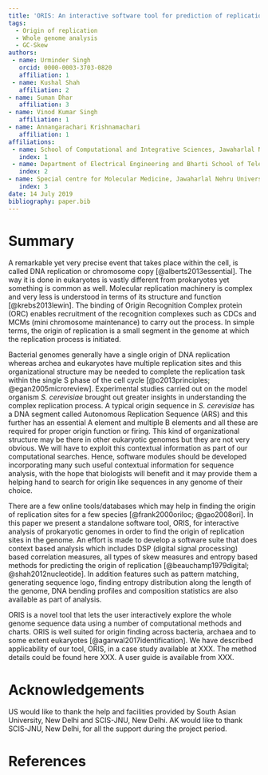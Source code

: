 ```yaml
---
title: 'ORIS: An interactive software tool for prediction of replication origin in prokaryotic genomes'
tags:
  - Origin of replication
  - Whole genome analysis
  - GC-Skew
authors:
 - name: Urminder Singh
   orcid: 0000-0003-3703-0820
   affiliation: 1
 - name: Kushal Shah
   affiliation: 2
- name: Suman Dhar
   affiliation: 3
- name: Vinod Kumar Singh
   affiliation: 1
- name: Annangarachari Krishnamachari
   affiliation: 1
affiliations:
 - name: School of Computational and Integrative Sciences, Jawaharlal Nehru University, New Delhi, India
   index: 1
 - name: Department of Electrical Engineering and Bharti School of Telecommunication Technology and Management, IIT Delhi, India
   index: 2
- name: Special centre for Molecular Medicine, Jawaharlal Nehru University, New Delhi, India
   index: 3
date: 14 July 2019
bibliography: paper.bib
---
```


# Summary

A remarkable yet very precise event that takes place within the cell, is called DNA replication or chromosome copy [@alberts2013essential].
The way it is done in eukaryotes is vastly different from prokaryotes yet something is common as well. Molecular replication machinery is complex and very less is understood in terms of its structure and function [@krebs2013lewin]. The binding of Origin Recognition Complex protein (ORC) enables recruitment of the recognition complexes such as CDCs and MCMs (mini chromosome maintenance) to carry out the process.
In simple terms, the origin of replication is a small segment in the genome at which the replication process is initiated. 

Bacterial genomes generally have a single origin of DNA replication whereas archea and eukaryotes have multiple replication sites and this organizational structure may be needed to complete the replication task within the single S phase of the cell cycle [@o2013principles; @egan2005microreview]. 
Experimental studies carried out on the model organism *S. cerevisiae* brought out greater insights in understanding the complex replication process. A typical origin sequence in *S. cerevisiae* has a DNA segment called Autonomous Replication Sequence (ARS) and this further has an essential A element and multiple B elements and all these are required for proper origin function or firing. 
This kind of organizational structure may be there in other eukaryotic genomes but they are not very obvious. We will have to exploit this contextual information as part of our computational searches. 
Hence, software modules should be developed incorporating many such useful contextual information for sequence analysis, with the hope that biologists will benefit and it may provide them a helping hand to search for origin like sequences in any genome of their choice. 

There are a few online tools/databases which may help in finding the origin of replication sites for a few species [@frank2000oriloc; @gao2008ori]. In this paper we present a standalone software tool, ORIS, for interactive analysis of prokaryotic genomes in order to find the origin of replication sites in the genome.
An effort is made to develop a software suite that does context based analysis which includes DSP (digital signal processing) based correlation measures, all types of skew measures and entropy based methods for predicting the origin of replication [@beauchamp1979digital; @shah2012nucleotide].
In addition features such as pattern matching, generating sequence logo, finding entropy distribution along the length of the genome, DNA bending profiles and composition statistics are also available as part of analysis. 

ORIS is a novel tool that lets the user interactively explore the whole genome sequence data using a number of computational methods and charts. ORIS is well suited for origin finding across bacteria, archaea and to some extent eukaryotes [@agarwal2017identification].
We have described applicability of our tool, ORIS, in a case study available at XXX. The method details could be found here XXX. A user guide is available from XXX.

# Acknowledgements
US would like to thank the help and facilities provided by South Asian
University, New Delhi and SCIS-JNU, New Delhi. AK would like to thank SCIS-JNU, New Delhi,
for all the support during the project period.

# References

